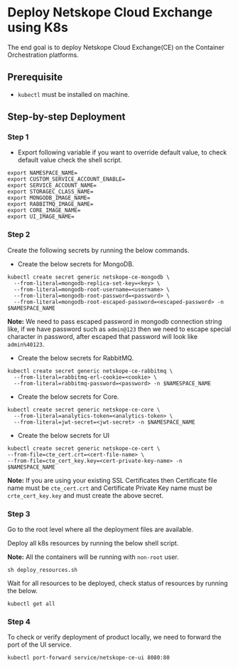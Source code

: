 # Deploy Netskope Cloud Exchange using K8s

The end goal is to deploy Netskope Cloud Exchange(CE) on the Container Orchestration platforms.

## Prerequisite
- `kubectl` must be installed on machine.

## Step-by-step Deployment
### Step 1
- Export following variable if you want to override default value, to check default value check the shell script.

```
export NAMESPACE_NAME=
export CUSTOM_SERVICE_ACCOUNT_ENABLE=
export SERVICE_ACCOUNT_NAME=
export STORAGEC_CLASS_NAME=
export MONGODB_IMAGE_NAME=
export RABBITMQ_IMAGE_NAME=
export CORE_IMAGE_NAME=
export UI_IMAGE_NAME=
```

### Step 2
Create the following secrets by running the below commands.

- Create the below secrets for MongoDB.
```
kubectl create secret generic netskope-ce-mongodb \
  --from-literal=mongodb-replica-set-key=<key> \
  --from-literal=mongodb-root-username=<username> \
  --from-literal=mongodb-root-password=<password> \
  --from-literal=mongodb-root-escaped-password=<escaped-password> -n $NAMESPACE_NAME
```
**Note:** We need to pass escaped password in mongodb connection string like, if we have password such as `admin@123` then we need to escape special character in password, after escaped that password will look like `admin%40123`. 

- Create the below secrets for RabbitMQ.
```
kubectl create secret generic netskope-ce-rabbitmq \
  --from-literal=rabbitmq-erl-cookie=<cookie> \
  --from-literal=rabbitmq-password=<password> -n $NAMESPACE_NAME
```

- Create the below secrets for Core.
```
kubectl create secret generic netskope-ce-core \
  --from-literal=analytics-token=<analytics-token> \
  --from-literal=jwt-secret=<jwt-secret> -n $NAMESPACE_NAME
```

- Create the below secrets for UI
```
kubectl create secret generic netskope-ce-cert \
--from-file=cte_cert.crt=<cert-file-name> \
--from-file=cte_cert_key.key=<cert-private-key-name> -n $NAMESPACE_NAME
```
**Note:** If you are using your existing SSL Certificates then Certificate file name must be `cte_cert.crt` and Certificate Private Key name must be `crte_cert_key.key` and must create the above secret.

### Step  3
Go to the root level where all the deployment files are available.

Deploy all k8s resources by running the below shell script.

**Note:** All the containers will be running with `non-root` user.
```
sh deploy_resources.sh
```

Wait for all resources to be deployed, check status of resources by running the below.
```
kubectl get all
```

### Step 4
To check or verify deployment of product locally, we need to forward the port of the UI service.
```
kubectl port-forward service/netskope-ce-ui 8080:80
```